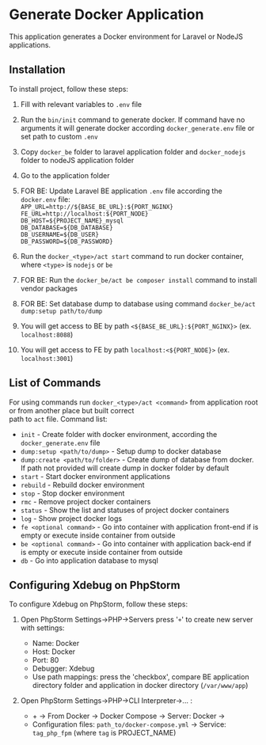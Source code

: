 # Generate Docker Application

This application generates a Docker environment for Laravel or NodeJS applications.

## Installation

To install project, follow these steps:

1. Fill with relevant variables to `.env` file
2. Run the `bin/init` command to generate docker. If command have no arguments it will generate docker according `docker_generate.env` file or set path to custom `.env` 
3. Copy `docker_be` folder to laravel application folder and `docker_nodejs` folder to nodeJS application folder
4. Go to the application folder
5. FOR BE: Update Laravel BE application `.env` file according the `docker.env` file:
   </br>
   `APP_URL=http://${BASE_BE_URL}:${PORT_NGINX}`
   </br>
   `FE_URL=http://localhost:${PORT_NODE}`
   </br>
   `DB_HOST=${PROJECT_NAME}_mysql`
   </br>
   `DB_DATABASE=${DB_DATABASE}`
   </br>
   `DB_USERNAME=${DB_USER}`
   </br>
   `DB_PASSWORD=${DB_PASSWORD}`
   </br>

6. Run the `docker_<type>/act start` command to run docker container, where `<type>` is `nodejs` or `be`
7. FOR BE: Run the `docker_be/act be composer install` command to install vendor packages
8. FOR BE: Set database dump to database using command `docker_be/act dump:setup path/to/dump`
9. You will get access to BE by path `<${BASE_BE_URL}:${PORT_NGINX}>` (ex. `localhost:8088`)
10. You will get access to FE by path `localhost:<${PORT_NODE}>` (ex. `localhost:3001`)

## List of Commands

For using commands run `docker_<type>/act <command>` from application root or from another place but built correct  
path to `act` file.
Command list:

- `init` - Create folder with docker environment, according the `docker_generate.env` file
- `dump:setup <path/to/dump>` - Setup dump to docker database
- `dump:create <path/to/folder>` - Create dump of database from docker. If path not provided will create dump in docker folder by default
- `start` - Start docker environment applications
- `rebuild` - Rebuild docker environment
- `stop` - Stop docker environment
- `rmc` - Remove project docker containers
- `status` - Show the list and statuses of project docker containers
- `log` - Show project docker logs
- `fe <optional command>` - Go into container with application front-end if <optional command> is empty or execute <optional command> inside container from outside
- `be <optional command>` - Go into container with application back-end if <optional command> is empty or execute <optional command> inside container from outside
- `db` - Go into application database to mysql 

## Configuring Xdebug on PhpStorm

To configure Xdebug on PhpStorm, follow these steps:

1. Open PhpStorm Settings->PHP->Servers press '`+`' to create new server with settings:
	- Name: Docker
	- Host: Docker
	- Port: 80
	- Debugger: Xdebug
	- Use path mappings: press the 'checkbox', compare BE application directory folder and application in docker directory (`/var/www/app`)

2. Open PhpStorm Settings->PHP->CLI Interpreter->... :
	- \+ -> From Docker -> Docker Compose -> Server: Docker ->
	- Configuration files: `path_to/docker-compose.yml` -> Service: `tag_php_fpm` (where `tag` is PROJECT_NAME)

